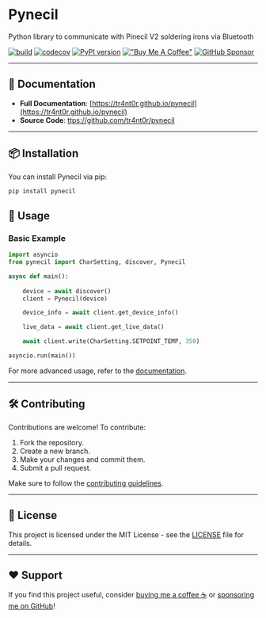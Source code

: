 # Pynecil

Python library to communicate with Pinecil V2 soldering irons via Bluetooth

[![build](https://github.com/tr4nt0r/pynecil/workflows/Build/badge.svg)](https://github.com/tr4nt0r/pynecil/actions)
[![codecov](https://codecov.io/gh/tr4nt0r/pynecil/graph/badge.svg?token=RM3MC4LP07)](https://codecov.io/gh/tr4nt0r/pynecil)
[![PyPI version](https://badge.fury.io/py/pynecil.svg)](https://badge.fury.io/py/pynecil)
[!["Buy Me A Coffee"](https://img.shields.io/badge/-buy_me_a%C2%A0coffee-gray?logo=buy-me-a-coffee)](https://www.buymeacoffee.com/tr4nt0r)
[![GitHub Sponsor](https://img.shields.io/badge/GitHub-Sponsor-blue?logo=github)](https://github.com/sponsors/tr4nt0r)

---

## 📖 Documentation

- **Full Documentation**: [https://tr4nt0r.github.io/pynecil](https://tr4nt0r.github.io/pynecil)
- **Source Code**: [ttps://github.com/tr4nt0r/pynecil](ttps://github.com/tr4nt0r/pynecil)

---

## 📦 Installation

You can install Pynecil via pip:

```sh
pip install pynecil
```

## 🚀 Usage

### Basic Example

```python
import asyncio
from pynecil import CharSetting, discover, Pynecil 

async def main():
    
    device = await discover()
    client = Pynecil(device)

    device_info = await client.get_device_info()

    live_data = await client.get_live_data()

    await client.write(CharSetting.SETPOINT_TEMP, 350)

asyncio.run(main())
```

For more advanced usage, refer to the [documentation](https://tr4nt0r.github.io/pynecil).

---

## 🛠 Contributing

Contributions are welcome! To contribute:

1. Fork the repository.
2. Create a new branch.
3. Make your changes and commit them.
4. Submit a pull request.

Make sure to follow the [contributing guidelines](CONTRIBUTING.md).

---

## 📜 License

This project is licensed under the MIT License - see the [LICENSE](LICENSE) file for details.

---

## ❤️ Support

If you find this project useful, consider [buying me a coffee ☕](https://www.buymeacoffee.com/tr4nt0r) or [sponsoring me on GitHub](https://github.com/sponsors/tr4nt0r)!
